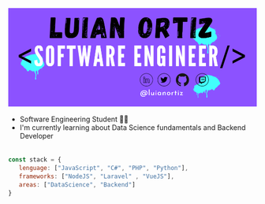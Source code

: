 

<!--
**LuianOrtiz/LuianOrtiz** is a ✨ _special_ ✨ repository because its `README.md` (this file) appears on your GitHub profile.

Here are some ideas to get you started:

- 🔭 I’m currently working on ...
- 🌱 I’m currently learning ...
- 👯 I’m looking to collaborate on ...
- 🤔 I’m looking for help with ...
- 💬 Ask me about ...
- 📫 How to reach me: ...
- 😄 Pronouns: ...
- ⚡ Fun fact: ...
-->
<img src="BannerReadme.png" alt="banner">

- Software Engineering Student 👨‍💻 
- I'm currently learning about Data Science fundamentals and Backend Developer

 ``` js

 const stack = {
    lenguage: ["JavaScript", "C#", "PHP", "Python"],
    frameworks: ["NodeJS", "Laravel" , "VueJS"],
    areas: ["DataScience", "Backend"]
 }

 ``` 

